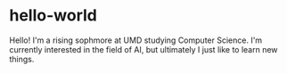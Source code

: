 # hello-world

Hello! I'm a rising sophmore at UMD studying Computer Science. I'm currently interested in the field of AI, but
ultimately I just like to learn new things.
